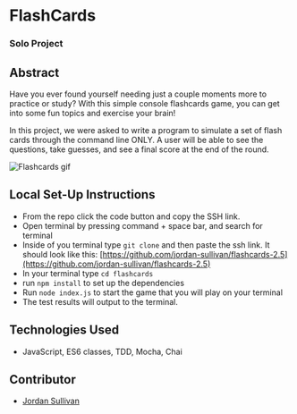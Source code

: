 # FlashCards

### Solo Project

## Abstract

Have you ever found yourself needing just a couple moments more to practice or study? With this simple console flashcards game, you can get into some fun topics and exercise your brain!

In this project, we were asked to write a program to simulate a set of flash cards through the command line ONLY. A user will be able to see the questions, take guesses, and see a final score at the end of the round.

![Flashcards gif](https://media.giphy.com/media/te7IvwIdYGNiIITwvV/giphy.gif)

## Local Set-Up Instructions

- From the repo click the code button and copy the SSH link.
- Open terminal by pressing command + space bar, and search for terminal
- Inside of you terminal type `git clone` and then paste the ssh link. It should look like this: [https://github.com/jordan-sullivan/flashcards-2.5](https://github.com/jordan-sullivan/flashcards-2.5)
- In your terminal type `cd flashcards`
- run `npm install` to set up the dependencies
- Run `node index.js` to start the game that you will play on your terminal
- The test results will output to the terminal.

## Technologies Used

- JavaScript, ES6 classes, TDD, Mocha, Chai 

## Contributor

- [Jordan Sullivan](https://github.com/jordan-sullivan)